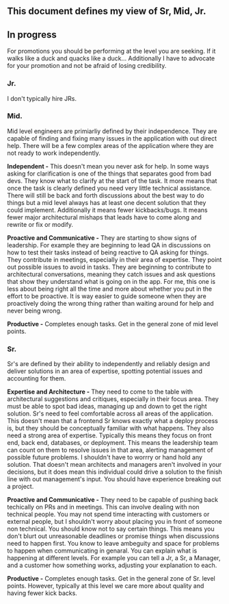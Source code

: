 ## This document defines my view of Sr, Mid, Jr.
## In progress
For promotions you should be performing at the level you are seeking. If it walks like a duck and quacks like a duck... Additionally I have to advocate for your promotion and not be afraid of losing credibility.

### Jr.
I don't typically hire JRs.

### Mid.
Mid level engineers are primiarliy defined by their independence. They are capable of finding and fixing many issues in the application with out direct help. There will be a few complex areas of the application where they are not ready to work independently.

**Independent -** This doesn't mean you never ask for help. In some ways asking for clarification is one of the things that separates good from bad devs. They know what to clarify at the start of the task. It more means that once the task is clearly defined you need very little technical assistance. There will still be back and forth discussions about the best way to do things but a mid level always has at least one decent solution that they could implement. Additionally it means fewer kickbacks/bugs. It means fewer major architectural mishaps that leads have to come along and rewrite or fix or modify.

**Proactive and Communicative -** They are starting to show signs of leadership. For example they are beginning to lead QA in discussions on how to test their tasks instead of being reactive to QA asking for things. They contribute in meetings, especially in their area of expertise. They point out possible issues to avoid in tasks. They are beginning to contribute to architectural conversations, meaning they catch issues and ask questions that show they understand what is going on in the app. For me, this one is less about being right all the time and more about whether you put in the effort to be proactive. It is way easier to guide someone when they are proactively doing the wrong thing rather than waiting around for help and never being wrong.

**Productive -** Completes enough tasks. Get in the general zone of mid level points.

### Sr.
Sr's are defined by their ability to independently and reliably design and deliver solutions in an area of expertise, spotting potential issues and accounting for them.

**Expertise and Architecture -** They need to come to the table with architectural suggestions and critiques, especially in their focus area. They must be able to spot bad ideas, managing up and down to get the right solution. Sr's need to feel comfortable across all areas of the application. This doesn't mean that a frontend Sr knows exactly what a deploy process is, but they should be conceptually familiar with what happens. They also need a strong area of expertise. Typically this means they focus on front end, back end, databases, or deployment. This means the leadership team can count on them to resolve issues in that area, alerting management of possible future problems. I shouldn't have to worrry or hand hold any solution. That doesn't mean architects and managers aren't involved in your decisions, but it does mean this individual could drive a solution to the finish line with out management's input. You should have experience breaking out a project.

**Proactive and Communicative -**
They need to be capable of pushing back techically on PRs and in meetings. This can involve dealing with non technical people. You may not spend time interacting with customers or external people, but I shouldn't worry about placing you in front of someone non technical. You should know not to say certain things. This means you don't blurt out unreasonable deadlines or promise things when discussions need to happen first. You know to leave ambeguity and space for problems to happen when communicating in genaral. You can explain what is happening at different levels. For example you can tell a Jr, a Sr, a Manager, and a customer how something works, adjusting your explanation to each.

**Productive -** Completes enough tasks. Get in the general zone of Sr. level points. However, typically at this level we care more about quality and having fewer kick backs.
